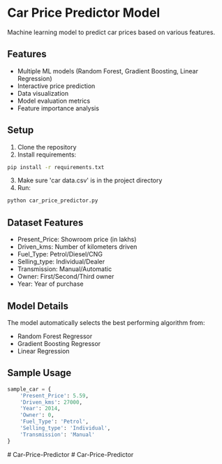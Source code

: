 # Car Price Predictor Model

Machine learning model to predict car prices based on various features.

## Features
- Multiple ML models (Random Forest, Gradient Boosting, Linear Regression)
- Interactive price prediction
- Data visualization
- Model evaluation metrics
- Feature importance analysis

## Setup
1. Clone the repository
2. Install requirements:
```bash
pip install -r requirements.txt
```
3. Make sure 'car data.csv' is in the project directory
4. Run:
```bash
python car_price_predictor.py
```

## Dataset Features
- Present_Price: Showroom price (in lakhs)
- Driven_kms: Number of kilometers driven
- Fuel_Type: Petrol/Diesel/CNG
- Selling_type: Individual/Dealer
- Transmission: Manual/Automatic
- Owner: First/Second/Third owner
- Year: Year of purchase

## Model Details
The model automatically selects the best performing algorithm from:
- Random Forest Regressor
- Gradient Boosting Regressor
- Linear Regression

## Sample Usage
```python
sample_car = {
    'Present_Price': 5.59,
    'Driven_kms': 27000,
    'Year': 2014,
    'Owner': 0,
    'Fuel_Type': 'Petrol',
    'Selling_type': 'Individual',
    'Transmission': 'Manual'
}
```
#   C a r - P r i c e - P r e d i c t o r  
 #   C a r - P r i c e - P r e d i c t o r  
 